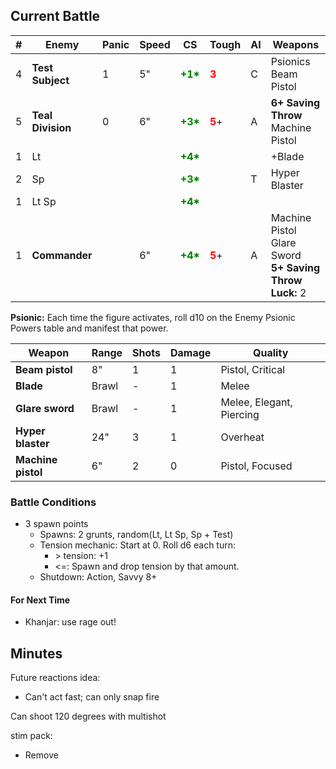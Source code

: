 ## Current Battle

| #   | Enemy             | Panic | Speed | CS                                         | Tough                                   | AI  | Weapons                                                                  |
| --- | ----------------- | ----- | ----- | ------------------------------------------ | --------------------------------------- | --- | ------------------------------------------------------------------------ |
| 4   | **Test Subject**  | 1     | 5"    | <strong style="color: green;">+1*</strong> | <strong style="color: red;">3</strong>  | C   | Psionics  <br>Beam Pistol                                                |
| 5   | **Teal Division** | 0     | 6"    | <strong style="color: green;">+3*</strong> | <strong style="color: red;">5</strong>+ | A   | **6+ Saving Throw**  <br>Machine Pistol                                  |
| 1   | Lt                |       |       | <strong style="color: green;">+4*</strong> |                                         |     | +Blade                                                                   |
| 2   | Sp                |       |       | <strong style="color: green;">+3*</strong> |                                         | T   | Hyper Blaster                                                            |
| 1   | Lt Sp             |       |       | <strong style="color: green;">+4*</strong> |                                         |     |                                                                          |
| 1   | **Commander**     |       | 6"    | <strong style="color: green;">+4*</strong> | <strong style="color: red;">5</strong>+ | A   | Machine Pistol  <br>Glare Sword  <br>**5+ Saving Throw** <br>**Luck:** 2 |

**Psionic:** Each time the figure activates, roll d10 on the Enemy Psionic Powers table and manifest that power. 

| Weapon             | Range | Shots | Damage | Quality                  |
| ------------------ | ----- | ----- | ------ | ------------------------ |
| **Beam pistol**    | 8"    | 1     | 1      | Pistol, Critical         |
| **Blade**          | Brawl | -     | 1      | Melee                    |
| **Glare sword**    | Brawl | -     | 1      | Melee, Elegant, Piercing |
| **Hyper blaster**  | 24"   | 3     | 1      | Overheat                 |
| **Machine pistol** | 6"    | 2     | 0      | Pistol, Focused          |

### Battle Conditions

* 3 spawn points
	* Spawns: 2 grunts, random(Lt, Lt Sp, Sp + Test)
	* Tension mechanic: Start at 0. Roll d6 each turn:
		* &gt; tension: +1
		* <=: Spawn and drop tension by that amount.
	* Shutdown: Action, Savvy 8+

#### For Next Time
* Khanjar: use rage out!

## Minutes
Future reactions idea:
* Can't act fast; can only snap fire

Can shoot 120 degrees with multishot

stim pack: 
* Remove 